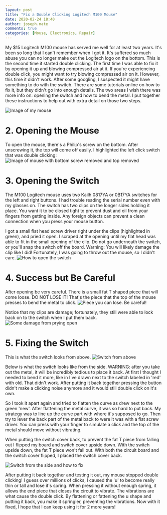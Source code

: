 ```yaml
---
layout: post
title: "Fix a Double Clicking Logitech M100 Mouse"
date: 2020-02-24 18:40
author: joseph.mate
comments: true
categories: [Mouse, Electronics, Repair]
---
```


My $15 Logitech M100 mouse has served me well for at least two years.
It's been so long that I can't remember when I got it. 
It's suffered so much abuse you can no longer make out the Logitech logo on the bottom.
This is the second time it started double clicking.
The first time I was able to fix it by opening it up and blowing compressed air at it.
If you're experiencing double click, you might want to try blowing compressed air on it.
However, this time it didn't work.
After some googling, I suspected it might have something to do with the switch.
There are some tutorials online on how to fix it, but they didn't go into enough details.
The two areas I wish there was more info on: opening the switch and how to bend the metal.
I put together these instructions to help out with extra detail on those two steps.

![Image of my mouse](/assets/2020-06-09_fix_mouse/01-my-mouse.jpg)

# 2. Opening the Mouse

To open the mouse, there's a Philip's screw on the bottom.
After unscrewing it, the top will come off easily.
I highlighted the left click switch that was double clicking:
![Image of mouse with bottom screw removed and top removed](/assets/2020-06-09_fix_mouse/02-opened-screw-removed.jpg)


# 3. Opening the Switch
The M100 Logitech mouse uses two Kailh 0817YA or 0B17YA switches for the left and right buttons.
I had trouble reading the serial number even with my glasses on.
The switch has two clips on the longer sides holding it place.
You want it to be closed tight to prevent dust and oil from your fingers from getting inside.
Any foreign objects can prevent a clean connection when you press your mouse button.

I got a small flat head screw driver right under  the clips (highlighted in green), and pried it open.
I scraped at the opening until my flat head was able to fit in the small opening of the clip.
Do not go underneath the switch, or you'll snap the switch off the board.
Warning: You will likely damage the clip like I did!
Fortunately, I was going to throw out the mouse, so I didn't care.
![How to open the switch](/assets/2020-06-09_fix_mouse/03-how-how-to-open-switch.jpg)

# 4. Success but Be Careful
After opening be very careful.
There is a small fat T shaped piece that will come loose.
DO NOT LOSE IT!
That's the piece that the top of the mouse presses to bend the metal to click.
![Piece you can lose. Be careful!](/assets/2020-06-09_fix_mouse/04-success-but-careful.png)

Notice that my clips are damage; fortunately, they still were able to lock back on to the switch when I put them back.
![Some damage from prying open](/assets/2020-06-09_fix_mouse/05-some-damage.jpg)

# 5. Fixing the Switch
This is what the switch looks from above.
![Switch from above](/assets/2020-06-09_fix_mouse/06-opened-from-above.jpg)

Below is what the switch looks like from the side.
WARNING: after you take out the metal, it will be incredibly tedious to place it back.
At first I thought I needed to bend it more, like in I've drawn next to the switch labeled in 'red' with old.
That didn't work.
After putting it back together pressing the button didn't make a clicking noise anymore and it would still double click on it's own.

So I took it apart again and tried to flatten the curve as drew next to the green 'new'.
After flattening the metal curve, it was so hard to put back.
My strategy was to line up the curve part with where it's supposed to go.
Then try to lever the back part of the metal back to were it was with a flat screw driver.
You can press with your finger to simulate a click and the top of the metal should move without vibrating.

When putting the switch cover back, to prevent the fat T piece from falling out I flipped my board and switch cover upside down.
With the switch upside down, the fat T piece won't fall out.
With both the circuit board and the switch cover flipped, I placed the switch cover back.

![Switch from the side and how to fix](/assets/2020-06-09_fix_mouse/07-opened-from-the-side.jpg)


After putting it back together and testing it out, my mouse stopped double clicking!
I guess over millions of clicks, I caused the 'u' to become really thin or tall and lose it's spring.
When pressing it without enough spring, it allows the end piece that closes the circuit to vibrate.
The vibrations are what cause the double click.
By flattening or fattening the u shape and putting it back, you make it springier, preventing the vibrations.
Now with it fixed, I hope that I can keep using it for 2 more years!


